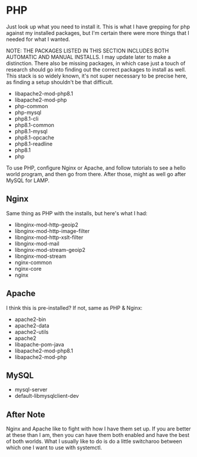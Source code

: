 # PHP

Just look up what you need to install it. This is what I have grepping for php against my installed packages, but I'm certain there were more things that I needed for what I wanted. 

NOTE: THE PACKAGES LISTED IN THIS SECTION INCLUDES BOTH AUTOMATIC AND MANUAL INSTALLS. I may update later to make a distinction. There also be missing packages, in which case just a touch of research should go into finding out the correct packages to install as well. This stack is so widely known, it's not super necessary to be precise here, as finding a setup shouldn't be that difficult.

* libapache2-mod-php8.1
* libapache2-mod-php
* php-common
* php-mysql
* php8.1-cli
* php8.1-common
* php8.1-mysql
* php8.1-opcache
* php8.1-readline
* php8.1
* php

To use PHP, configure Nginx or Apache, and follow tutorials to see a hello world program, and then go from there. After those, might as well go after MySQL for LAMP.

## Nginx

Same thing as PHP with the installs, but here's what I had:


* libnginx-mod-http-geoip2
* libnginx-mod-http-image-filter
* libnginx-mod-http-xslt-filter
* libnginx-mod-mail
* libnginx-mod-stream-geoip2
* libnginx-mod-stream
* nginx-common
* nginx-core
* nginx

## Apache

I think this is pre-installed? If not, same as PHP & Nginx:


* apache2-bin
* apache2-data
* apache2-utils
* apache2
* libapache-pom-java
* libapache2-mod-php8.1
* libapache2-mod-php

## MySQL

* mysql-server
* default-libmysqlclient-dev

## After Note

Nginx and Apache like to fight with how I have them set up. If you are better at these than I am, then you can have them both enabled and have the best of both worlds. What I usually like to do is do a little switcharoo between which one I want to use with systemctl.

